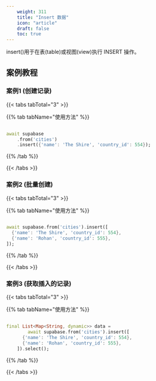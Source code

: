 ```yaml
---
    weight: 311
    title: "Insert 数据"
    icon: "article"
    draft: false
    toc: true
---
```


insert()用于在表(table)或视图(view)执行 INSERT 操作。

## 案例教程
### 案例1 (创建记录)

{{< tabs tabTotal="3" >}}

  
  
  
  
>

{{% tab tabName="使用方法" %}}



```dart
                                                                                                                                                            
await supabase
    .from('cities')
    .insert({'name': 'The Shire', 'country_id': 554});
```


{{% /tab %}}


{{< /tabs >}}


### 案例2 (批量创建)

{{< tabs tabTotal="3" >}}

  
  
  
  
>

{{% tab tabName="使用方法" %}}



```dart
                                                                              
await supabase.from('cities').insert([
  {'name': 'The Shire', 'country_id': 554},
  {'name': 'Rohan', 'country_id': 555},
]);
```


{{% /tab %}}

{{< /tabs >}}


### 案例3 (获取插入的记录)

{{< tabs tabTotal="3" >}}

  
  
  
  
>

{{% tab tabName="使用方法" %}}



```dart
                                                                              
final List<Map<String, dynamic>> data =
        await supabase.from('cities').insert([
      {'name': 'The Shire', 'country_id': 554},
      {'name': 'Rohan', 'country_id': 555},
    ]).select();
```


{{% /tab %}}

{{< /tabs >}}
